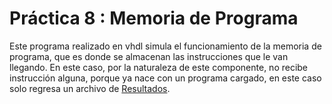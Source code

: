 # Práctica 8 : Memoria de Programa
Este programa realizado en vhdl simula el funcionamiento de la memoria de programa, que es donde se almacenan
las instrucciones que le van llegando.
En este caso, por la naturaleza de este componente, no recibe instrucción alguna, porque ya nace con un programa
cargado, en este caso solo regresa un archivo de [Resultados](RESULTADO.TXT).
